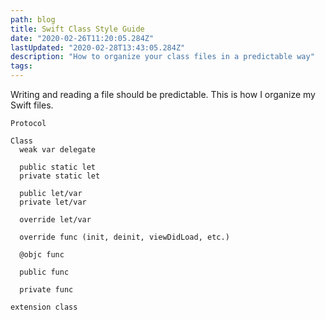 ```yaml
---
path: blog
title: Swift Class Style Guide
date: "2020-02-26T11:20:05.284Z"
lastUpdated: "2020-02-28T13:43:05.284Z"
description: "How to organize your class files in a predictable way"
tags:
---
```


Writing and reading a file should be predictable. This is how I organize my Swift files.

```
Protocol

Class
  weak var delegate

  public static let
  private static let

  public let/var
  private let/var

  override let/var

  override func (init, deinit, viewDidLoad, etc.)

  @objc func

  public func

  private func

extension class
```
